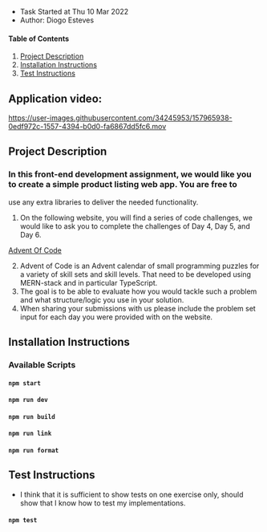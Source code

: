 * Task Started at Thu 10 Mar 2022
* Author: Diogo Esteves

#### Table of Contents

1. [Project Description](#project-description)
2. [Installation Instructions](#installation-instructions)
3. [Test Instructions](#test-instructions)

## Application video:

https://user-images.githubusercontent.com/34245953/157965938-0edf972c-1557-4394-b0d0-fa6867dd5fc6.mov



## Project Description

### In this front-end development assignment, we would like you to create a simple product listing web app. You are free to

use any extra libraries to deliver the needed functionality.

1. On the following website, you will find a series of code challenges, we would like to ask you to complete the
   challenges of Day 4, Day 5, and Day 6.

[Advent Of Code](https://adventofcode.com/)

2. Advent of Code is an Advent calendar of small programming puzzles for a variety of skill sets and skill levels. That
   need to be developed using MERN-stack and in particular TypeScript.
3. The goal is to be able to evaluate how you would tackle such a problem and what structure/logic you use in your
   solution.
4. When sharing your submissions with us please include the problem set input for each day you were provided with on the
   website.

## Installation Instructions

### Available Scripts

#### `npm start`

#### `npm run dev`

#### `npm run build`

#### `npm run link`

#### `npm run format`

## Test Instructions

* I think that it is sufficient to show tests on one exercise only, should show that I know how to test my
  implementations.

#### `npm test`
